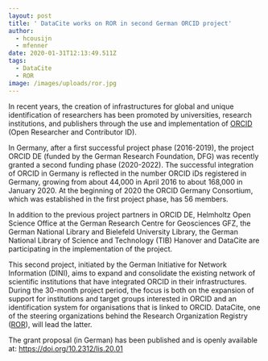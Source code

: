 ```yaml
---
layout: post
title: ' DataCite works on ROR in second German ORCID project'
author:
  - hcousijn
  - mfenner
date: 2020-01-31T12:13:49.511Z
tags:
  - DataCite
  - ROR
image: /images/uploads/ror.jpg
---
```

In recent years, the creation of infrastructures for global and unique identification of researchers has been promoted by universities, research institutions, and publishers through the use and implementation of [ORCID](https://orcid.org) (Open Researcher and Contributor ID). 

In Germany, after a first successful project phase (2016-2019), the project ORCID DE (funded by the German Research Foundation, DFG) was recently granted a second funding phase (2020-2022). The successful integration of ORCID in Germany is reflected in the number ORCID iDs registered in Germany, growing from about 44,000 in April 2016 to about 168,000 in January 2020. At the beginning of 2020 the ORCID Germany Consortium, which was established in the first project phase, has 56 members.

In addition to the previous project partners in ORCID DE,  Helmholtz Open Science Office at the German Research Centre for Geosciences GFZ, the German National Library and Bielefeld University Library, the German National Library of Science and Technology (TIB) Hanover and DataCite are participating in the implementation of the project.

This second project, initiated by the German Initiative for Network Information (DINI), aims to expand and consolidate the existing network of scientific institutions that have integrated ORCID in their infrastructures. During the 30-month project period, the focus is both on the expansion of support for institutions and target groups interested in ORCID and an identification system for organisations that is linked to ORCID. DataCite, one of the steering organizations behind the Research Organization Registry ([ROR](https://ror.org)), will lead the latter. 

The grant proposal (in German) has been published and is openly available at: <https://doi.org/10.2312/lis.20.01>
